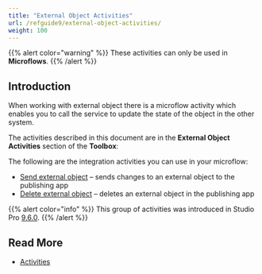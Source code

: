 ```yaml
---
title: "External Object Activities"
url: /refguide9/external-object-activities/
weight: 100
---
```

{{% alert color="warning" %}}
These activities can only be used in **Microflows**.
{{% /alert %}}

## Introduction

When working with external object there is a microflow activity which enables you to call the service to update the state of the object in the other system.

The activities described in this document are in the **External Object Activities** section of the **Toolbox**:

The following are the integration activities you can use in your microflow:

* [Send external object](/refguide9/send-external-object/) – sends changes to an external object to the publishing app
* [Delete external object](/refguide9/delete-external-object/) – deletes an external object in the publishing app

{{% alert color="info" %}}
This group of activities was introduced in Studio Pro [9.6.0](/releasenotes/studio-pro/9.6/).
{{% /alert %}}

## Read More

* [Activities](/refguide9/activities/)
